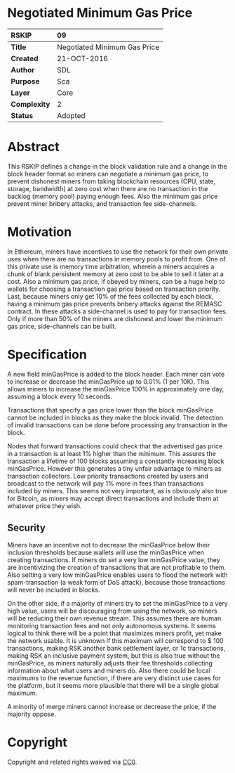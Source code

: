 # Negotiated Minimum Gas Price

|RSKIP          |09           |
| :------------ |:-------------|
|**Title**      |Negotiated Minimum Gas Price |
|**Created**    |21-OCT-2016 |
|**Author**     |SDL |
|**Purpose**    |Sca |
|**Layer**      |Core |
|**Complexity** |2 |
|**Status**     |Adopted |

# **Abstract**

This RSKIP defines a change in the block validation rule and a change in the block header format so miners can negotiate a minimum gas price, to prevent dishonest miners from taking blockchain resources (CPU, state, storage, bandwidth) at zero cost when there are no transaction in the backlog (memory pool) paying enough fees. Also the minimum gas price prevent miner bribery attacks, and transaction fee side-channels.

# **Motivation**

In Ethereum, miners have incentives to use the network for their own private uses when there are no transactions in memory pools to profit from. One of this private use is memory time arbitration, wherein a miners acquires a chunk of blank persistent memory at zero cost to be able to sell it later at a cost. Also a minimum gas price, if obeyed by miners,  can be a huge help to wallets for choosing a transaction gas price based on transaction priority. Last, because miners only get 10% of the fees collected by each block, having a minimum gas price prevents bribery attacks against the REMASC contract. In these attacks a side-channel is used to pay for transaction fees. Only if more than 50% of the miners are dishonest and lower the minimum gas price, side-channels can be built.

# **Specification**

A new field minGasPrice is added to the block header. Each miner can vote to increase or decrease the minGasPrice up to 0.01% (1 per 10K). This allows miners to increase the minGasPrice 100% in approximately one day, assuming a block every 10 seconds.

Transactions that specify a gas price lower than the block minGasPrice cannot be included in blocks as they make the block invalid. The detection of invalid transactions can be done before processing any transaction in the block.

Nodes that forward transactions could check that the advertised gas price in a transaction is at least 1% higher than the minimum. This assures the transaction a lifetime of 100 blocks assuming a constantly increasing block minGasPrice. However this generates a tiny unfair advantage to miners as transaction collectors. Low priority transactions created by users and broadcast to the network will pay 1% more in fees than transactions included by miners. This seems not very important, as is obviously also true for Bitcoin, as miners may accept direct transactions and include them at whatever price they wish.

## Security 

Miners have an incentive not to decrease the minGasPrice below their inclusion thresholds because wallets will use the minGasPrice when creating transactions. If miners do set a very low minGasPrice value, they are incentivizing the creation of transactions that are not profitable to them. Also setting a very low minGasPrice enables users to flood the network with spam-transaction (a weak form of DoS attack), because those transactions will never be included in blocks.

On the other side, if a majority of miners try to set the minGasPrice to a very high value, users will be discouraging from using the network, so miners will be reducing their own revenue stream. This assumes there are human monitoring transaction fees and not only autonomous systems. It seems logical to think there will be a point that maximizes miners profit, yet make the network usable.  It is unknown if this maximum will correspond to $ 100 transactions, making RSK another bank settlement layer, or 1c transactions, making RSK an inclusive payment system, but this is also true without the minGasPrice, as miners naturally adjusts their fee thresholds collecting information about what users and miners do. Also there could be local maximums to the revenue function, if there are very distinct use cases for the platform, but it seems more plausible that there will be a single global maximum. 

A minority of merge miners cannot increase or decrease the price, if the majority oppose.

# **Copyright**

Copyright and related rights waived via [CC0](https://creativecommons.org/publicdomain/zero/1.0/).